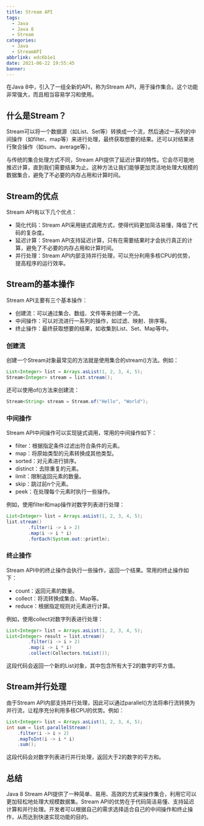 ```yaml
---
title: Stream API
tags:
  - Java
  - Java 8
  - Stream
categories:
  - Java
  - StreamAPI
abbrlink: edc6b1e1
date: 2021-06-22 19:55:45
banner:
---
```


在Java 8中，引入了一组全新的API，称为Stream API，用于操作集合。这个功能非常强大，而且相当容易学习和使用。

## 什么是Stream？

Stream可以将一个数据源（如List、Set等）转换成一个流，然后通过一系列的中间操作（如filter、map等）来进行处理，最终获取想要的结果。还可以对结果进行聚合操作（如sum、average等）。

与传统的集合处理方式不同，Stream API提供了延迟计算的特性。它会尽可能地推迟计算，直到我们需要结果为止。这种方法让我们能够更加灵活地处理大规模的数据集合，避免了不必要的内存占用和计算时间。

## Stream的优点

Stream API有以下几个优点：

- 简化代码：Stream API采用链式调用方式，使得代码更加简洁易懂，降低了代码的复杂度。
- 延迟计算：Stream API支持延迟计算，只有在需要结果时才会执行真正的计算，避免了不必要的内存占用和计算时间。
- 并行处理：Stream API内部支持并行处理，可以充分利用多核CPU的优势，提高程序的运行效率。

## Stream的基本操作

Stream API主要有三个基本操作：

- 创建流：可以通过集合、数组、文件等来创建一个流。
- 中间操作：可以对流进行一系列的操作，如过滤、映射、排序等。
- 终止操作：最终获取想要的结果，如收集到List、Set、Map等中。

### 创建流

创建一个Stream对象最常见的方法就是使用集合的stream()方法。例如：

```java
List<Integer> list = Arrays.asList(1, 2, 3, 4, 5);
Stream<Integer> stream = list.stream();
```

还可以使用of()方法来创建流：

```java
Stream<String> stream = Stream.of("Hello", "World");
```

### 中间操作

Stream API中间操作可以实现链式调用，常用的中间操作如下：

- filter：根据指定条件过滤出符合条件的元素。
- map：将原始类型的元素转换成其他类型。
- sorted：对元素进行排序。
- distinct：去除重复的元素。
- limit：限制返回元素的数量。
- skip：跳过前n个元素。
- peek：在处理每个元素时执行一些操作。

例如，使用filter和map操作对数字列表进行处理：

```java
List<Integer> list = Arrays.asList(1, 2, 3, 4, 5);
list.stream()
        .filter(i -> i > 2)
        .map(i -> i * i)
        .forEach(System.out::println);
```

### 终止操作

Stream API中的终止操作会执行一些操作，返回一个结果。常用的终止操作如下：

- count：返回元素的数量。
- collect：将流转换成集合、Map等。
- reduce：根据指定规则对元素进行计算。

例如，使用collect对数字列表进行处理：

```java
List<Integer> list = Arrays.asList(1, 2, 3, 4, 5);
List<Integer> result = list.stream()
        .filter(i -> i > 2)
        .map(i -> i * i)
        .collect(Collectors.toList());
```

这段代码会返回一个新的List对象，其中包含所有大于2的数字的平方值。

## Stream并行处理

由于Stream API内部支持并行处理，因此可以通过parallel()方法将串行流转换为并行流，让程序充分利用多核CPU的优势。例如：

```java
List<Integer> list = Arrays.asList(1, 2, 3, 4, 5);
int sum = list.parallelStream()
    .filter(i -> i > 2)
    .mapToInt(i -> i * i)
    .sum();
```

这段代码会对数字列表进行并行处理，返回大于2的数字的平方和。

## 总结

Java 8 Stream API提供了一种简单、易用、高效的方式来操作集合，利用它可以更加轻松地处理大规模数据集。Stream API的优势在于代码简洁易懂、支持延迟计算和并行处理。开发者可以根据自己的需求选择适合自己的中间操作和终止操作，从而达到快速实现功能的目的。

